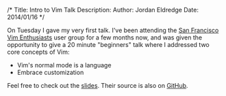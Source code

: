/*
Title: Intro to Vim Talk
Description: 
Author: Jordan Eldredge
Date: 2014/01/16
*/

On Tuesday I gave my very first talk. I've been attending the [San Francisco Vim
Enthusiasts] user group for a few months now, and was given the opportunity to
give a 20 minute "beginners" talk where I addressed two core concepts of Vim:

- Vim's normal mode is a language
- Embrace customization

Feel free to check out the [slides]. Their source is also on [GitHub].

[San Francisco Vim Enthusiasts]: https://groups.google.com/forum/#!forum/vimsf
[slides]: http://jordaneldredge.com/talks/intro-to-vim
[GitHub]: https://github.com/captbaritone/intro-to-vim
